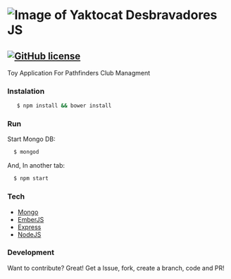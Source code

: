 # ![Image of Yaktocat](http://i.imgur.com/sISqxM8.png) Desbravadores JS 

## [![GitHub license](https://img.shields.io/badge/caution-in%20progress-yellow.svg?style=flat-square)](http://opensource.org/licenses/MIT)

Toy Application For Pathfinders Club Managment

### Instalation

```sh
   $ npm install && bower install
```

### Run

Start Mongo DB:

```sh
  $ mongod
```

And, In another tab:

```sh
  $ npm start
```

### Tech
* [Mongo]
* [EmberJS]
* [Express]
* [NodeJS]

### Development

Want to contribute? Great!
Get a Issue, fork, create a branch, code and PR!

[//]: # (References)

[EmberJS]: <http://emberjs.com>
[NodeJS]: <https://nodejs.org/>
[Mongo]: <https://www.mongodb.org/>
[Express]: <http://expressjs.com/>
